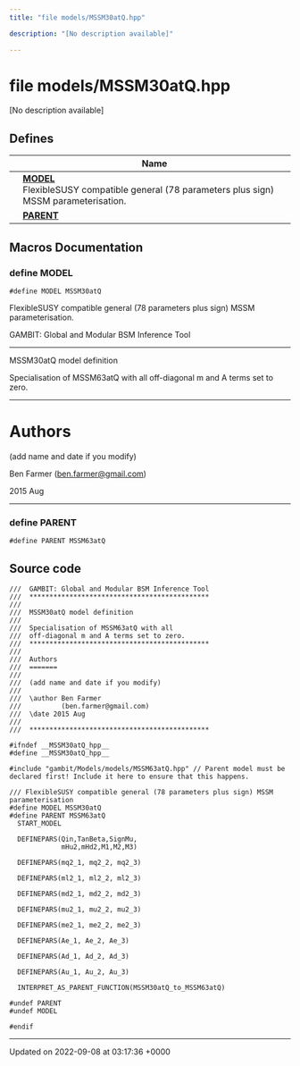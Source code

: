 ```yaml
---
title: "file models/MSSM30atQ.hpp"

description: "[No description available]"

---
```


# file models/MSSM30atQ.hpp

[No description available]

## Defines

|                | Name           |
| -------------- | -------------- |
|  | **[MODEL](/documentation/code/files/mssm30atq_8hpp/#define-model)** <br>FlexibleSUSY compatible general (78 parameters plus sign) MSSM parameterisation.  |
|  | **[PARENT](/documentation/code/files/mssm30atq_8hpp/#define-parent)**  |




## Macros Documentation

### define MODEL

```
#define MODEL MSSM30atQ
```

FlexibleSUSY compatible general (78 parameters plus sign) MSSM parameterisation. 

GAMBIT: Global and Modular BSM Inference Tool 

------------------

MSSM30atQ model definition

Specialisation of MSSM63atQ with all off-diagonal m and A terms set to zero. 

------------------


# Authors

(add name and date if you modify)

Ben Farmer ([ben.farmer@gmail.com](mailto:ben.farmer@gmail.com)) 

2015 Aug



------------------


### define PARENT

```
#define PARENT MSSM63atQ
```


## Source code

```
///  GAMBIT: Global and Modular BSM Inference Tool
///  *********************************************
///
///  MSSM30atQ model definition
///
///  Specialisation of MSSM63atQ with all 
///  off-diagonal m and A terms set to zero.
///  *********************************************
///
///  Authors
///  =======
///
///  (add name and date if you modify)
///
///  \author Ben Farmer
///          (ben.farmer@gmail.com)
///  \date 2015 Aug
///
///  *********************************************

#ifndef __MSSM30atQ_hpp__
#define __MSSM30atQ_hpp__

#include "gambit/Models/models/MSSM63atQ.hpp" // Parent model must be declared first! Include it here to ensure that this happens.

/// FlexibleSUSY compatible general (78 parameters plus sign) MSSM parameterisation
#define MODEL MSSM30atQ
#define PARENT MSSM63atQ
  START_MODEL

  DEFINEPARS(Qin,TanBeta,SignMu,
             mHu2,mHd2,M1,M2,M3)

  DEFINEPARS(mq2_1, mq2_2, mq2_3)
 
  DEFINEPARS(ml2_1, ml2_2, ml2_3)

  DEFINEPARS(md2_1, md2_2, md2_3)

  DEFINEPARS(mu2_1, mu2_2, mu2_3)

  DEFINEPARS(me2_1, me2_2, me2_3)

  DEFINEPARS(Ae_1, Ae_2, Ae_3)
  
  DEFINEPARS(Ad_1, Ad_2, Ad_3)

  DEFINEPARS(Au_1, Au_2, Au_3)

  INTERPRET_AS_PARENT_FUNCTION(MSSM30atQ_to_MSSM63atQ)

#undef PARENT
#undef MODEL

#endif
```


-------------------------------

Updated on 2022-09-08 at 03:17:36 +0000
